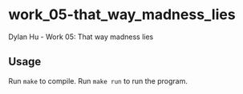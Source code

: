 # work_05-that_way_madness_lies
Dylan Hu - Work 05: That way madness lies

## Usage
Run `make` to compile. Run `make run` to run the program.
